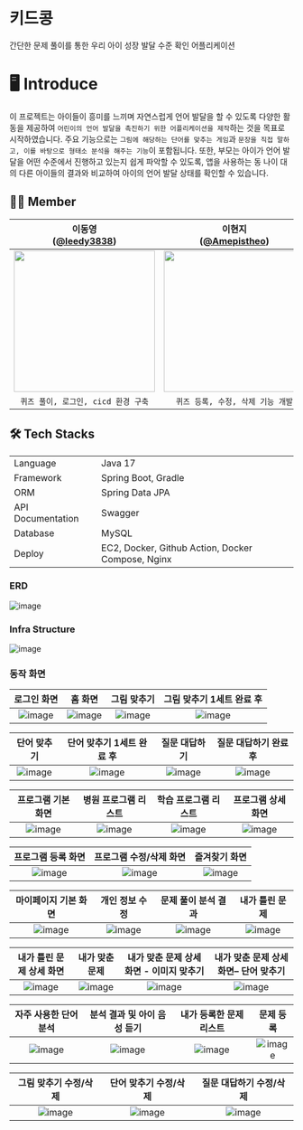 # 키드콩
간단한 문제 풀이를 통한 우리 아이 성장 발달 수준 확인 어플리케이션

# 🖥️ Introduce
이 프로젝트는 아이들이 흥미를 느끼며 자연스럽게 언어 발달을 할 수 있도록 다양한 활동을 제공하여 `어린이의 언어 발달을 촉진하기 위한 어플리케이션을 제작`하는 것을 목표로 시작하였습니다. 주요 기능으로는 `그림에 해당하는 단어를 맞추는 게임`과 `문장을 직접 말하고, 이를 바탕으로 형태소 분석을 해주는 기능`이 포함됩니다. 또한, 부모는 아이가 언어 발달을 어떤 수준에서 진행하고 있는지 쉽게 파악할 수 있도록, 앱을 사용하는 동 나이 대의 다른 아이들의 결과와 비교하여 아이의 언어 발달 상태를 확인할 수 있습니다.
  
## 🧚‍♀️ Member 
| 이동영<br/>([@leedy3838](https://github.com/leedy3838)) | 이현지<br/>([@Amepistheo](https://github.com/Amepistheo)) | 손유진<br/>([@syjdjr](https://github.com/syjdjr)) | 남기훈<br/>([@gikhoon](https://github.com/gikhoon))
| :---: | :---: | :---: | :---: |
| <img width="250" src="https://avatars.githubusercontent.com/u/43364585?v=4"/> | <img width="250" src="https://avatars.githubusercontent.com/u/110108243?v=4"/> | <img width="250" src="https://avatars.githubusercontent.com/u/81100851?v=4"/> | <img width="250" src="https://avatars.githubusercontent.com/u/52378919?v=4"/> |
| `퀴즈 풀이, 로그인, cicd 환경 구축`  | `퀴즈 등록, 수정, 삭제 기능 개발` | `프로그램 관련 기능 개발` | `마이페이지 기능 개발` |

## 🛠 Tech Stacks
<table>
   <tr><td>Language</td><td>Java 17</td></tr>
   <tr><td>Framework</td><td>Spring Boot, Gradle</td></tr>
   <tr><td>ORM</td><td>Spring Data JPA</td></tr>
   <tr><td>API Documentation</td><td>Swagger</td></tr>
   <tr><td>Database</td><td>MySQL</td></tr>
   <tr><td>Deploy</td><td>EC2, Docker, Github Action, Docker Compose, Nginx</td></tr>
</table>

### ERD
![image](https://github.com/Kid-Bean/server/assets/43364585/db1c0350-2e0f-4608-be16-90f014aad2ef)

### Infra Structure
![image](https://github.com/Kid-Bean/server/assets/43364585/43c2cac7-75ee-44a5-8ce4-70c7bc376715)

### 동작 화면
| 로그인 화면| 홈 화면 | 그림 맞추기 | 그림 맞추기 1세트 완료 후 |
| :---: | :---: | :---: | :---: |
| ![image](https://github.com/Kid-Bean/server/assets/43364585/3a71c7f4-90f0-4b86-981a-fe95e786fb79) | ![image](https://github.com/Kid-Bean/server/assets/43364585/a36e4d71-7b78-438e-9bf1-31ad59f31909) | ![image](https://github.com/Kid-Bean/server/assets/43364585/158e9d59-cf59-4fdd-864a-050bfc4421e2) | ![image](https://github.com/Kid-Bean/server/assets/43364585/384424e4-faed-426a-b11d-d8849754e248) |

| 단어 맞추기 | 단어 맞추기 1세트 완료 후 | 질문 대답하기 | 질문 대답하기 완료 후 |
| :---: | :---: | :---: | :---: |
| ![image](https://github.com/Kid-Bean/server/assets/43364585/7182842f-6cb7-45fd-9d66-d253a2a71e0f) | ![image](https://github.com/Kid-Bean/server/assets/43364585/c3c51cae-a1f8-40e4-be51-049f442f6014) | ![image](https://github.com/Kid-Bean/server/assets/43364585/2d0c32bf-c08e-41fc-856f-740a8a7a6d7e) | ![image](https://github.com/Kid-Bean/server/assets/43364585/d814e77a-bf63-48dd-9ab8-158c5526d851) |

| 프로그램 기본 화면 | 병원 프로그램 리스트 | 학습 프로그램 리스트 | 프로그램 상세 화면 |
| :---: | :---: | :---: | :---: |
| ![image](https://github.com/Kid-Bean/server/assets/43364585/54fb6be0-f3b3-4f4e-8d7a-9cfc87c079cc) | ![image](https://github.com/Kid-Bean/server/assets/43364585/50c50680-0a2c-4d0c-8570-75b9569464e3) | ![image](https://github.com/Kid-Bean/server/assets/43364585/f3bed563-a82b-4b95-9fda-deeb8abac24f) | ![image](https://github.com/Kid-Bean/server/assets/43364585/1f65b542-ea67-4bd6-bf54-d3d7456e126a) |

| 프로그램 등록 화면 | 프로그램 수정/삭제 화면 | 즐겨찾기 화면 |
| :---: | :---: | :---: |
| ![image](https://github.com/Kid-Bean/server/assets/43364585/36377101-6c6e-4483-ab60-3503e6dfa276) | ![image](https://github.com/Kid-Bean/server/assets/43364585/9228a1c3-c236-42dd-bdd6-2b19a7528837) | ![image](https://github.com/Kid-Bean/server/assets/43364585/36ce9abb-a5f6-4b18-a91e-35dd2dfab53f) |

| 마이페이지 기본 화면 | 개인 정보 수정 | 문제 풀이 분석 결과 | 내가 틀린 문제 |
| :---: | :---: | :---: | :---: |
| ![image](https://github.com/Kid-Bean/server/assets/43364585/4d3f30f0-17cf-45f7-b16d-04d7c0deddca) | ![image](https://github.com/Kid-Bean/server/assets/43364585/35a364a1-2e87-425b-a31b-d863dcef8d34) | ![image](https://github.com/Kid-Bean/server/assets/43364585/559a46ea-a717-4af5-aac4-6c77c1a8fd91) | ![image](https://github.com/Kid-Bean/server/assets/43364585/a2223ba2-d0b0-4288-aaae-a8a7f4eaefe7) |

| 내가 틀린 문제 상세 화면 | 내가 맞춘 문제 | 내가 맞춘 문제 상세 화면 - 이미지 맞추기 | 내가 맞춘 문제 상세 화면– 단어 맞추기 |
| :---: | :---: | :---: | :---: |
| ![image](https://github.com/Kid-Bean/server/assets/43364585/feb4a896-d5e1-4bf1-af9c-08bd3f01e286) | ![image](https://github.com/Kid-Bean/server/assets/43364585/1e7d372b-c85a-4899-b8b3-3e9aa8e48e42) | ![image](https://github.com/Kid-Bean/server/assets/43364585/07a07422-0838-4359-bf45-77cbbcfdb649) | ![image](https://github.com/Kid-Bean/server/assets/43364585/0b5d42ca-6c5d-4be0-9d37-bb282691fb53) |

| 자주 사용한 단어 분석 | 분석 결과 및 아이 음성 듣기 | 내가 등록한 문제 리스트 | 문제 등록 |
| :---: | :---: | :---: | :---: |
| ![image](https://github.com/Kid-Bean/server/assets/43364585/fd3fe183-9721-4cbe-9bee-f63da3db051a) | ![image](https://github.com/Kid-Bean/server/assets/43364585/32846c63-09c7-43ba-ac06-9ef83dacd302) | ![image](https://github.com/Kid-Bean/server/assets/43364585/270ac7e0-2a55-4e80-83a8-9555310ef98b) | ![image](https://github.com/Kid-Bean/server/assets/43364585/7bc277e3-188d-4753-b4ed-52d6ab13b9e4) |

| 그림 맞추기 수정/삭제 | 단어 맞추기 수정/삭제 | 질문 대답하기 수정/삭제 |
| :---: | :---: | :---: |
| ![image](https://github.com/Kid-Bean/server/assets/43364585/7ce8efdb-c1be-4467-95dc-c9c0a3bc253f) | ![image](https://github.com/Kid-Bean/server/assets/43364585/7f1ca4fb-5e27-409f-ad9f-02d26fc4cf61) | ![image](https://github.com/Kid-Bean/server/assets/43364585/93d620be-2f58-40d1-a35d-353b352d138b) | 
